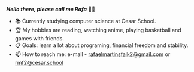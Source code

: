   ***Hello there, please call me Rafa*** 👊🏻

- 📚 Currently studying computer science at Cesar School.    
- 🏆 My hobbies are reading, watching anime, playing basketball and games with friends.
- 📋 Goals: learn a lot about programing, financial freedom and stability.
- 📫 How to reach me: e-mail - rafaelmartinsfalk2@gmail.com or rmf2@cesar.school
<!---
falkrafa/falkrafa is a ✨ special ✨ repository because its `README.md` (this file) appears on your GitHub profile.
You can click the Preview link to take a look at your changes.
--->
